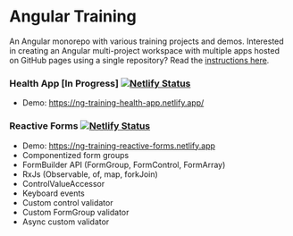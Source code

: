 # Angular Training

An Angular monorepo with various training projects and demos. Interested in creating an Angular multi-project workspace with multiple apps hosted on GitHub pages using a single repository? Read the [instructions here](https://github.com/greg-arroyo/ng-training/blob/master/INSTRUCTIONS.md).

### Health App [In Progress] [![Netlify Status](https://api.netlify.com/api/v1/badges/dad62b3a-7904-488f-bdbb-36fdc5b62e4f/deploy-status)](https://app.netlify.com/sites/ng-training-health-app/deploys)

- Demo: <a href="https://ng-training-health-app.netlify.app/">https://ng-training-health-app.netlify.app/</a>

### Reactive Forms [![Netlify Status](https://api.netlify.com/api/v1/badges/b661e6fe-c1f3-4de2-9955-631126a19b6c/deploy-status)](https://app.netlify.com/sites/ng-training-reactive-forms/deploys)

- Demo: <a href="https://ng-training-reactive-forms.netlify.app">https://ng-training-reactive-forms.netlify.app</a>
- Componentized form groups
- FormBuilder API (FormGroup, FormControl, FormArray)
- RxJs (Observable, of, map, forkJoin)
- ControlValueAccessor
- Keyboard events
- Custom control validator
- Custom FormGroup validator
- Async custom validator
